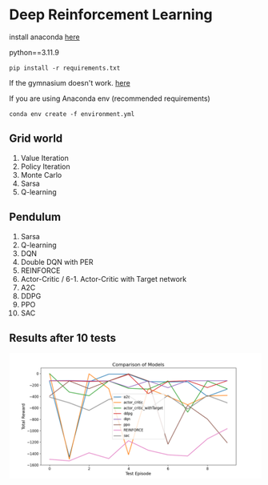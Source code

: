 # Deep Reinforcement Learning

install anaconda [here](https://minukiki.github.io/other/Anaconda_install/)

python==3.11.9

```
pip install -r requirements.txt
```

If the gymnasium doesn't work.
[here](https://minukiki.github.io/ai/OpenaiGym/)

If you are using Anaconda env (recommended requirements)
```
conda env create -f environment.yml
```

## Grid world

1. Value Iteration
2. Policy Iteration
3. Monte Carlo
4. Sarsa
5. Q-learning

## Pendulum
1. Sarsa
2. Q-learning
3. DQN
4. Double DQN with PER
5. REINFORCE
6. Actor-Critic / 6-1. Actor-Critic with Target network
7. A2C
8. DDPG
9. PPO
10. SAC

## Results after 10 tests

![alt text](./images/result.png)